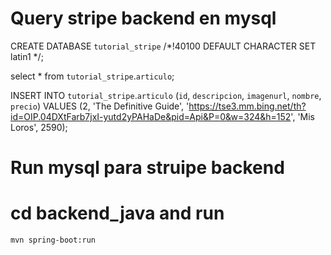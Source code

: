 # Query stripe backend en mysql

CREATE DATABASE `tutorial_stripe` /*!40100 DEFAULT CHARACTER SET latin1 */;


select * from `tutorial_stripe`.`articulo`;

INSERT INTO `tutorial_stripe`.`articulo`
(`id`,
`descripcion`,
`imagenurl`,
`nombre`,
`precio`)
VALUES
(2,
 'The Definitive Guide',
'https://tse3.mm.bing.net/th?id=OIP.04DXtFarb7jxI-yutd2yPAHaDe&pid=Api&P=0&w=324&h=152',
'Mis Loros',
2590);

# Run mysql para struipe backend
# cd backend_java and run
    mvn spring-boot:run